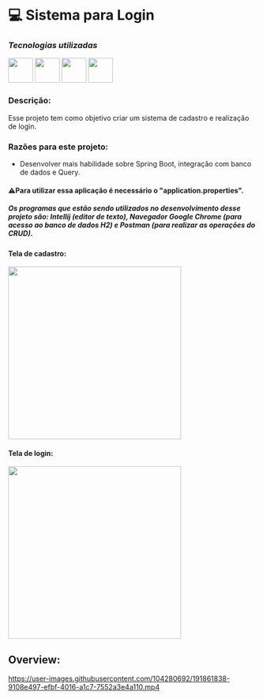 # 💻 Sistema para Login


### ***Tecnologias utilizadas***

<img src="https://cdn.jsdelivr.net/gh/devicons/devicon/icons/java/java-original-wordmark.svg" height="50px"></img>
<img src="https://cdn.jsdelivr.net/gh/devicons/devicon/icons/spring/spring-original.svg" height="50px"></img>
<img src="https://cdn.jsdelivr.net/gh/devicons/devicon/icons/html5/html5-original-wordmark.svg" height="50px"></img>
<img src="https://cdn.jsdelivr.net/gh/devicons/devicon/icons/css3/css3-original-wordmark.svg" height="50px"></img>


### Descrição:
Esse projeto tem como objetivo criar um sistema de cadastro e realização de login.

### **Razões para este projeto:**

- Desenvolver mais habilidade sobre Spring Boot, integração com banco de dados e Query.


#### ⚠Para utilizar essa aplicação é necessário o "application.properties".

##### Os programas que estão sendo utilizados no desenvolvimento desse projeto são: Intellij ***(editor de texto)***, Navegador Google Chrome ***(para acesso ao banco de dados H2)*** e Postman ***(para realizar as operações do CRUD)***. 

#### Tela de cadastro:
<img src="https://user-images.githubusercontent.com/104280692/191862569-a1c25eb6-0816-4cac-ae6c-e44a2f7c8891.png" height="350px"></img>

#### Tela de login:
<img src="https://user-images.githubusercontent.com/104280692/191862591-bcbfa174-a6f5-41d1-9cd1-ff972b7c1ddd.png" height="350px"></img>

## Overview: 
https://user-images.githubusercontent.com/104280692/191861838-9108e497-efbf-4016-a1c7-7552a3e4a110.mp4

